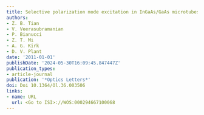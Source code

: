 ```yaml
---
title: Selective polarization mode excitation in InGaAs/GaAs microtubes
authors:
- Z. B. Tian
- V. Veerasubramanian
- P. Bianucci
- Z. T. Mi
- A. G. Kirk
- D. V. Plant
date: '2011-01-01'
publishDate: '2024-05-30T16:09:45.847447Z'
publication_types:
- article-journal
publication: '*Optics Letters*'
doi: Doi 10.1364/Ol.36.003506
links:
- name: URL
  url: <Go to ISI>://WOS:000294667100068
---
```

